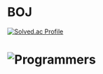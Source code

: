# BOJ
[![Solved.ac Profile](http://mazassumnida.wtf/api/v2/generate_badge?boj=sonhs0246)](https://solved.ac/sonhs0246/)


# ![Programmers](https://programmers.co.kr/users/profile)
